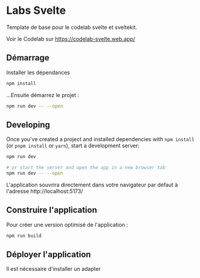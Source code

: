 # Labs Svelte

Template de base pour le codelab svelte et sveltekit.

Voir le Codelab sur https://codelab-svelte.web.app/

## Démarrage

Installer les dépendances

```bash
npm install
```

...Ensuite démarrez le projet :

```bash
npm run dev -- --open
```

## Developing

Once you've created a project and installed dependencies with `npm install` (or `pnpm install` or `yarn`), start a development server:

```bash
npm run dev

# or start the server and open the app in a new browser tab
npm run dev -- --open
```

L'application souvrira directement dans votre navigateur par défaut à l'adresse http://localhost:5173/

## Construire l'application

Pour créer une version optimisé de l'application :

```bash
npm run build
```

## Déployer l'application

Il est nécessaire d'installer un adapter
